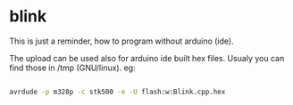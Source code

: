 # blink

This is just a reminder, how to program without arduino (ide).

The upload can be used also for arduino ide built hex files. Usualy you can find those
in /tmp (GNU/linux). eg:

```bash

avrdude -p m328p -c stk500 -e -U flash:w:Blink.cpp.hex

```


